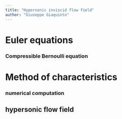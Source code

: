```yaml
---
title: "Hypersonic inviscid flow field"
author: "Giuseppe Giaquinto"
---
```


# Euler equations

### Compressible Bernoulli equation

# Method of characteristics

### numerical computation

## hypersonic flow field
